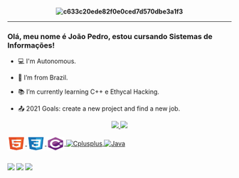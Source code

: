 <h4 align="center">
 
![c633c20ede82f0e0ced7d570dbe3a1f3](https://cdnb.artstation.com/p/assets/images/images/036/125/405/original/igor-freitas-mesa.gif?1616779562)

<hr>
  
### Olá, meu nome é João Pedro, estou cursando Sistemas de Informações!


- :computer: I'm Autonomous.

- :house_with_garden: I’m from Brazil.

- :books: I’m currently learning C++ e Ethycal Hacking.

- :outbox_tray: 2021 Goals: create a new project and find a new job.

<div align="center"> 
  <a href="https://github.com/JooPjk">
  <img height="180em" src="https://github-readme-stats.vercel.app/api?username=JooPjk&show_icons=true&theme=dark&include_all_commits=true&count_private=true"/>
  <img height="180em" src="https://github-readme-stats.vercel.app/api/top-langs/?username=JooPjk&layout=compact&langs_count=7&theme=dark"/>
    
</div>
  
<div style="display: inline_block"><br>
  <img align="center" alt="HTML" height="30" width="40" src="https://raw.githubusercontent.com/devicons/devicon/master/icons/html5/html5-original.svg">
  <img align="center" alt="CSS" height="30" width="40" src="https://raw.githubusercontent.com/devicons/devicon/master/icons/css3/css3-original.svg">
  <img align="center" alt="Csharp" height="30" width="40" src="https://raw.githubusercontent.com/devicons/devicon/master/icons/csharp/csharp-original.svg">
  <img align="center" alt="Cplusplus" height="30" width="40" src="https://cdn.jsdelivr.net/gh/devicons/devicon/icons/cplusplus/cplusplus-original.svg">
  <img align="center" alt="Java" height="30" width="40" src="https://cdn.jsdelivr.net/gh/devicons/devicon/icons/java/java-original.svg">
</div>  

 ##
  
 <div>
  <a href="https://instagram.com/jopsilva_" target="_blank"><img src="https://img.shields.io/badge/-Instagram-%23E4405F?style=for-the-badge&logo=instagram&logoColor=white" target="_blank"></a>
  <a href = "mailto:conta1joaops@gmail.com"><img src="https://img.shields.io/badge/-Gmail-%23333?style=for-the-badge&logo=gmail&logoColor=white" target="_blank"></a>
  <a href="https://www.linkedin.com/in/jo%C3%A3o-pedro-oliveira-da-silva-4aa329222/" target="_blank"><img src="https://img.shields.io/badge/-LinkedIn-%230077B5?style=for-the-badge&logo=linkedin&logoColor=white" target="_blank"></a> 
 </div>  
  

    
  
  
